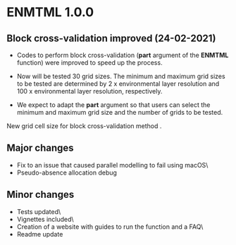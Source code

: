 # ENMTML 1.0.0

## Block cross-validation improved (24-02-2021)

-   Codes to perform block cross-validation (**part** argument of the **ENMTML** function) were improved to
    speed up the process.

-   Now will be tested 30 grid sizes. The minimum
    and maximum grid sizes to be tested are determined by 2 x environmental layer
    resolution and 100 x environmental layer resolution, respectively.

-   We expect to adapt the **part** argument so
    that users can select the minimum and maximum grid size and the number of grids
    to be tested.

New grid cell size for block cross-validation method .

## Major changes

-   Fix to an issue that caused parallel modelling to fail using macOS\
-   Pseudo-absence allocation debug

## Minor changes

-   Tests updated\
-   Vignettes included\
-   Creation of a website with guides to run the function and a FAQ\
-   Readme update
